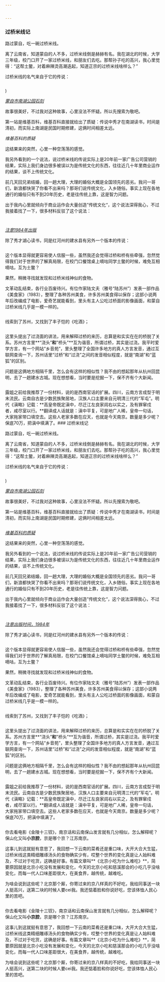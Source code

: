 ```yaml
---


---
```


<h3 id="过桥米线记">过桥米线记</h3>
<p>路过蒙自，吃一碗过桥米线。</p>
<p>离了云南省，知道蒙自的人不多，过桥米线倒是赫赫有名。我在湖北的时候，大学三年级，校门口开了一家过桥米线，和朋友们去吃。那帮孙子吃的高兴，我心里觉得：“这帮土鳖，对着麻辣烫高潮迭起，知道正宗的过桥米线啥样么？”</p>
<p>过桥米线的名气来自于它的传说：</p>
<p><img src="https://i.loli.net/2018/03/22/5ab3a3256e79e.jpeg" alt=""></p>
<p><img src="https://i.loli.net/2018/03/22/5ab3a33da2d0e.jpg" alt="">)</p>
<p><u><em>蒙自市南湖公园石刻</em></u></p>
<p>故事很美好，不过我对这种故事，心里没法不怀疑。所以先搜索为敬吧。</p>
<p>第一站是维基百科，维基百科直接就给出了质疑：传说中秀才在南湖读书，时间是清初，而实际上南湖是民国时期修建，这俩时间相差太远。</p>
<p><img src="https://i.loli.net/2018/03/22/5ab3a366ca641.png" alt=""><em>维基百科的质疑</em></p>
<p>这结果来的突然，心里一种空荡荡的感觉。</p>
<p>我另外看到的一个说法，说过桥米线的传说实际上是20年前一家广告公司营销的结果，实际上我们身边很多被误以为是传统文化的东西，往往近几十年里商业运作的结果，谈不上传统文化。</p>
<p>前几天回兄弟结婚，回一趟大理，大理的婚俗大概是全国领先的恶劣。我问一哥们，新浪都快哭了你看不出来吗？那哥们说传统文化，入乡随俗。事实上现在各地通行的婚俗只有不到20年历史，老是往传统上靠，这是智力问题。</p>
<p>出于我内心里就倾向于商业运作会大量创造”传统文化“，这个说法深得我心，不过我接着找了一下，很多材料反驳了这个说法：</p>
<p><img src="https://i.loli.net/2018/03/22/5ab3a3877643d.jpg" alt=""></p>
<p><img src="https://i.loli.net/2018/03/22/5ab3a3877643d.jpg" alt=""></p>
<p><em><u>注意1984年出版</u></em></p>
<p>除了秀才湖心读书，同是红河州的建水县有另外一个版本的传说：</p>
<p><img src="https://i.loli.net/2018/03/22/5ab3a3b4ef980.jpg" alt=""></p>
<p>这个版本显得就更容易使人信服一些，虽然我还会觉得过桥和桥有些牵强，忽然觉得我们对于世界的了解真局限，在校门口餐馆桌上嘀咕同学土鳖的时候，难免互相嘀咕，互为土鳖？</p>
<p>果然，稍微寻找就发现和过桥米线神似的食物。</p>
<p>文革动乱结束，各行业百废待兴。有位作家陆文夫（雅号“陆苏州”）发表一部作品《美食家》（1983），整理了各种苏州美食，许多苏州美食得以保存；这部小说两年后改编成了电影，爱奇艺就能看到，里头有主人公吃过桥面的影像画面，和蒙自过桥米线几乎是一模一样的。</p>
<p><img src="https://i.loli.net/2018/03/22/5ab3a3cfdc318.jpeg" alt=""></p>
<p>线索到了苏州，又找到了丰子恺的《吃酒》；</p>
<p><img src="https://i.loli.net/2018/03/22/5ab3a3e51399d.jpg" alt=""></p>
<p>这里头提出了过浇面的讲法，用来解释过桥的来历，总算是和实实在在的桥脱了关系。苏州方言里**“浇头”<strong>和</strong>"桥头"**互为谐音，所谓过桥，其实是过浇。我平时爱学方言，有一个网站“乡音苑”，里头整理了全国许多地方的真人方言发音，通过互联网查询一下，苏州话里“过桥”和“过浇”之间的发音相似程度，就是“南湖”和“蓝狐”的区别。</p>
<p>问题是这俩地方相隔千里，怎么会有这样的相似性？我不由的想起那年从杭州回昆明，去了一趟建水古城。现在想想看，当时要是挖掘一下，保不齐有个大新闻。</p>
<p><img src="https://i.loli.net/2018/03/22/5ab3a3f936723.png" alt=""></p>
<p>露姐之前给我推荐了一份材料，说的是西南官话的扩展。四川，云南方言成型于明末流民。云南自古是少数民族聚居地，汉族人口主要来自元明清三代的“军屯”。明代《滇略》记载：**高皇帝既定滇中，尽迁江左良家闾右以实之，及有罪窜戍者，咸尽室以行。**翻译成人话就是：滇中平复，可是地广人稀，皇帝一句话，大家拖家带口填空去。这些人老家多数在应天，也就是今天南京。数量是多少呢？保底70万，把滇中填满了。### 过桥米线记</p>
<p>路过蒙自，吃一碗过桥米线。</p>
<p>离了云南省，知道蒙自的人不多，过桥米线倒是赫赫有名。我在湖北的时候，大学三年级，校门口开了一家过桥米线，和朋友们去吃。那帮孙子吃的高兴，我心里觉得：“这帮土鳖，对着麻辣烫高潮迭起，知道正宗的过桥米线啥样么？”</p>
<p>过桥米线的名气来自于它的传说：</p>
<p><img src="https://i.loli.net/2018/03/22/5ab3a3256e79e.jpeg" alt=""></p>
<p><img src="https://i.loli.net/2018/03/22/5ab3a33da2d0e.jpg" alt="">)</p>
<p><u><em>蒙自市南湖公园石刻</em></u></p>
<p>故事很美好，不过我对这种故事，心里没法不怀疑。所以先搜索为敬吧。</p>
<p>第一站是维基百科，维基百科直接就给出了质疑：传说中秀才在南湖读书，时间是清初，而实际上南湖是民国时期修建，这俩时间相差太远。</p>
<p><img src="https://i.loli.net/2018/03/22/5ab3a366ca641.png" alt=""></p>
<p><u><em>维基百科的质疑</em></u></p>
<p>这结果来的突然，心里一种空荡荡的感觉。</p>
<p>我另外看到的一个说法，说过桥米线的传说实际上是20年前一家广告公司营销的结果，实际上我们身边很多被误以为是传统文化的东西，往往近几十年里商业运作的结果，谈不上传统文化。</p>
<p>前几天回兄弟结婚，回一趟大理，大理的婚俗大概是全国领先的恶劣。我问一哥们，新浪都快哭了你看不出来吗？那哥们说传统文化，入乡随俗。事实上现在各地通行的婚俗只有不到20年历史，老是往传统上靠，这是智力问题。</p>
<p>出于我内心里就倾向于商业运作会大量创造”传统文化“，这个说法深得我心，不过我接着找了一下，很多材料反驳了这个说法：</p>
<p><img src="https://i.loli.net/2018/03/22/5ab3a3877643d.jpg" alt=""></p>
<p><img src="https://i.loli.net/2018/03/22/5ab3a3877643d.jpg" alt=""></p>
<p><em><u>注意出版时间，1984年</u></em></p>
<p>除了秀才湖心读书，同是红河州的建水县有另外一个版本的传说：</p>
<p><img src="https://i.loli.net/2018/03/22/5ab3a3b4ef980.jpg" alt=""></p>
<p>这个版本显得就更容易使人信服一些，虽然我还会觉得过桥和桥有些牵强，忽然觉得我们对于世界的了解真局限，在校门口餐馆桌上嘀咕同学土鳖的时候，难免互相嘀咕，互为土鳖？</p>
<p>果然，稍微寻找就发现和过桥米线神似的食物。</p>
<p>文革动乱结束，各行业百废待兴。有位作家陆文夫（雅号“陆苏州”）发表一部作品《美食家》（1983），整理了各种苏州美食，许多苏州美食得以保存；这部小说两年后改编成了电影，爱奇艺就能看到，里头有主人公吃过桥面的影像画面，和蒙自过桥米线几乎是一模一样的。</p>
<p><img src="https://i.loli.net/2018/03/22/5ab3a3cfdc318.jpeg" alt=""></p>
<p>线索到了苏州，又找到了丰子恺的《吃酒》；</p>
<p><img src="https://i.loli.net/2018/03/22/5ab3a3e51399d.jpg" alt=""></p>
<p>这里头提出了过浇面的讲法，用来解释过桥的来历，总算是和实实在在的桥脱了关系。苏州方言里**“浇头”<strong>和</strong>"桥头"**互为谐音，所谓过桥，其实是过浇。我平时爱学方言，有一个网站“乡音苑”，里头整理了全国许多地方的真人方言发音，通过互联网查询一下，苏州话里“过桥”和“过浇”之间的发音相似程度，就是“南湖”和“蓝狐”的区别。</p>
<p>问题是这俩地方相隔千里，怎么会有这样的相似性？我不由的想起那年从杭州回昆明，去了一趟建水古城。现在想想看，当时要是挖掘一下，保不齐有个大新闻。</p>
<p><img src="https://i.loli.net/2018/03/22/5ab3a3f936723.png" alt=""></p>
<p>露姐之前给我推荐了一份材料，说的是西南官话的扩展。四川，云南方言成型于明末流民。云南自古是少数民族聚居地，汉族人口主要来自元明清三代的“军屯”。明代《滇略》记载：**高皇帝既定滇中，尽迁江左良家闾右以实之，及有罪窜戍者，咸尽室以行。**翻译成人话就是：滇中平复，可是地广人稀，皇帝一句话，大家拖家带口填空去。这些人老家多数在应天，也就是今天南京。数量是多少呢？保底70万，把滇中填满了。</p>
<p><img src="https://i.loli.net/2018/03/22/5ab3a406a1702.png" alt=""></p>
<p>你去看电影《金陵十三钗》，南京话和云南保山发言就有几分相似，怎么解释呢？保山化又叫<strong>小京腔</strong>，京是哪个京？江苏南京。</p>
<p>这事儿到这就挺有意思了，我回想一下云南的菜肴还是重口味，大开大合大生猛，过桥米线这类精细雕琢汤头的食物确实少有，哎整个世界的变化真是让人始料难及，不过对于吃货，这确是好事。有篇文章叫**《北京小吃为什么难吃》**，简要原因就是北京小吃没有发展和变化，今天的北京小吃和慈溪那会的小吃几乎没啥变化，而每一代人口味差距很大，在美食界，越传统，越难吃。</p>
<p>为啥会说到这些呢？北京那个厮，你寄过来的京八样真的不好吃，我给同事送一块人挺高兴，送第二块的时候人要ceì我。我还惦着脸和你说好吃，您该体恤人民心里的苦吧。</p>
<blockquote>
<p><img src="https://i.loli.net/2018/03/22/5ab3a406a1702.png" alt=""></p>
</blockquote>
<p>你去看电影《金陵十三钗》，南京话和云南保山发言就有几分相似，怎么解释呢？保山化又叫<strong>小京腔</strong>，京是哪个京？江苏南京。</p>
<p>这事儿到这就挺有意思了，我回想一下云南的菜肴还是重口味，大开大合大生猛，过桥米线这类精细雕琢汤头的食物确实少有，哎整个世界的变化真是让人始料难及，不过对于吃货，这确是好事。有篇文章叫**《北京小吃为什么难吃》**，简要原因就是北京小吃没有发展和变化，今天的北京小吃和慈溪那会的小吃几乎没啥变化，而每一代人口味差距很大，在美食界，越传统，越难吃。</p>
<p>为啥会说到这些呢？北京那个厮，你寄过来的京八样真的不好吃，我给同事送一块人挺高兴，送第二块的时候人要ceì我。我还惦着脸和你说好吃，您该体恤人民心里的苦吧。</p>

